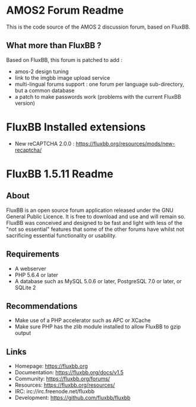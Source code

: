 
# AMOS2 Forum Readme

This is the code source of the AMOS 2 discussion forum, based on FluxBB.

## What more than FluxBB ?

Based on FluxBB, this forum is patched to add :

- amos-2 design tuning
- link to the imgbb image upload service
- multi-lingual forums support : one forum per language sub-directory, but a common database
- a patch to make passwords work (problems with the current FluxBB version)

# FluxBB Installed extensions

- New reCAPTCHA 2.0.0 : https://fluxbb.org/resources/mods/new-recaptcha/

# FluxBB 1.5.11 Readme

## About

FluxBB is an open source forum application released under the GNU General Public
Licence. It is free to download and use and will remain so. FluxBB was conceived and
designed to be fast and light with less of the "not so essential" features that some
of the other forums have whilst not sacrificing essential functionality or usability.

## Requirements

* A webserver
* PHP 5.6.4 or later
* A database such as MySQL 5.0.6 or later, PostgreSQL 7.0 or later, or SQLite 2

## Recommendations

* Make use of a PHP accelerator such as APC or XCache
* Make sure PHP has the zlib module installed to allow FluxBB to gzip output

## Links

* Homepage: https://fluxbb.org
* Documentation: https://fluxbb.org/docs/v1.5
* Community: https://fluxbb.org/forums/
* Resources: https://fluxbb.org/resources/
* IRC: irc://irc.freenode.net/fluxbb
* Development: https://github.com/fluxbb/fluxbb
